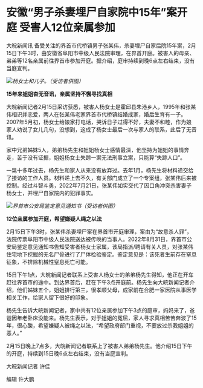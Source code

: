 # 安徽“男子杀妻埋尸自家院中15年”案开庭 受害人12位亲属参加

大皖新闻讯
备受关注的界首市代桥镇男子张某伟，杀妻埋尸自家后院15年案，2月15日下午3时，由安徽省阜阳市中级人民法院审理，在界首开庭。被害人的母亲、弟弟等12名亲属前往界首市参加开庭。据介绍，庭审持续到晚6点左右结束，没有当庭宣判。

![](https://inews.gtimg.com/newsapp_bt/0/15667081387/1000)_杨女士和儿子。（受访者供图）_

**15年来姐姐杳无音讯，亲属坚持不懈寻找真相**

大皖新闻记者2月15日采访获悉，被害人杨女士是霍邱县朱港乡人，1995年和张某伟相识并恋爱，两人在张某伟老家界首市代桥镇结婚成家，婚后生育有一子。2007年5月初，杨女士给娘家打电话，哭诉日子过得不好，夫妻不和睦，作为娘家人劝说了女儿几句，没想到，这成了杨女士最后一次与家人的联系，此后了无音讯。

家中兄弟姊妹5人，弟弟杨先生和姐姐杨女士感情最深，他坚持为姐姐的事情奔走，苦于没有证据，姐姐杨女士失踪一案无法刑事立案，只能算“失踪人口”。

一晃十多年过去，杨先生和家人从来没有放弃过。去年1月，杨先生将材料递交给了接访的工作人员。材料递上去不久，有关部门成立了一个专案组，张某伟后来被控制。经过斗智斗勇，2022年7月21日，张某伟如实交代了因口角冲突杀害妻子杨女士，并埋尸自家院内的犯罪事实。

![](https://inews.gtimg.com/newsapp_bt/0/15667081389/1000)_界首市公安局鉴定意见通知书（受访者供图）_

**12位亲属参加开庭，希望嫌疑人绳之以法**

2月15日下午3时，张某伟杀妻埋尸案在界首市开庭审理，案由为“故意杀人罪”，法院传票阜阳市中级人民法院送达被传唤的当事人。2022年8月31日，界首市公安局鉴定意见通知书告知受害者杨女士家属，该局指派/聘请有关人员，对张某伟住宅地下挖掘的无名尸骨进行了尸体检验鉴定。鉴定意见是：该死者生前存在窒息征象，不排除机械性窒息死亡可能。

15日下午1点，大皖新闻记者联系上受害人杨女士的弟弟杨先生得知，他正在开车赶往界首市的途中。到达界首后，赶在下午3点开庭前。杨先生向大皖新闻记者介绍，他们姊妹五个，姐姐排行第三，很孝顺父母，成家前在合肥一家医院从事医学相关工作，给家人留下很好的印象。

杨先生告诉大皖新闻记者，家中共有12位亲属参加下午3点的庭审，妈妈来了，爸爸因年老卧床没能来。杨先生表示，对于姐姐的冤屈，家人寻求真相苦苦奔波了15年，很心酸，希望嫌疑人被绳之以法，“希望政府部门重视，不要放过杀我姐姐的恶人。”

2月15日晚上7点多，大皖新闻记者联系上了被害人弟弟杨先生。他介绍15日下午的开庭，持续到15日晚6点左右结束，没有当庭宣判。

大皖新闻记者 许佳

编辑 许大鹏

